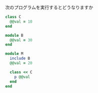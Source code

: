 次のプログラムを実行するとどうなりますか

```ruby
class C
  @@val = 10
end

module B
  @@val = 30
end

module M
  include B
  @@val = 20

  class << C
    p @@val
  end
end
```
